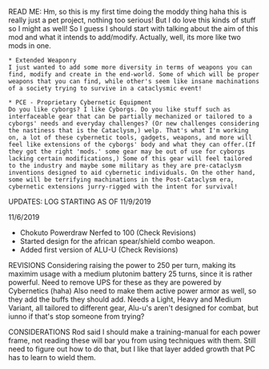 READ ME:
Hm, so this is my first time doing the moddy thing haha this is really just a pet project, nothing too serious! But I do love this kinds of stuff so I might as well! So I guess I should start with talking about the aim of this mod and what it intends to add/modify. Actually, well, its more like two mods in one.

	* Extended Weaponry
	I just wanted to add some more diversity in terms of weapons you can find, modify and create in the end-world. Some of which will be proper weapons that you can find, while other's seem like insane machinations of a society trying to survive in a cataclysmic event!

	* PCE - Proprietary Cybernetic Equipment
	Do you like cyborgs? I like Cyborgs. Do you like stuff such as interfaceable gear that can be partially mechanized or tailored to a cyborgs' needs and everyday challenges? (Or new challenges considering the nastiness that is the Cataclysm,) welp. That's what I'm working on, a lot of these cybernetic tools, gadgets, weapons, and more will feel like extensions of the cyborgs' body and what they can offer.(If they got the right 'mods.' some gear may be out of use for cyborgs lacking certain modifications,) Some of this gear will feel tailored to the industry and maybe some military as they are pre-cataclysm inventions designed to aid cybernetic individuals. On the other hand, some will be terrifying machinations in the Post-Cataclysm era, cybernetic extensions jurry-rigged with the intent for survival!

UPDATES:
LOG STARTING AS OF 11/9/2019

11/6/2019
* Chokuto Powerdraw Nerfed to 100 (Check Revisions)
* Started design for the african spear/shield combo weapon.
* Added first version of ALU-U (Check Revisions)

REVISIONS
Considering raising the power to 250 per turn, making its maximim usage with a medium plutonim battery 25 turns, since it is rather powerful.
Need to remove UPS for these as they are powered by Cybernetics (haha) Also need to make them active power armor as well, so they add the buffs they should add. Needs a Light, Heavy and Medium Variant, all tailored to different gear, Alu-u's aren't designed for combat, but iunno if that's stop someone from trying?

CONSIDERATIONS
Rod said I should make a training-manual for each power frame, not reading these will bar you from using techniques with them. Still need to figure out how to do that, but I like that layer added growth that PC has to learn to wield them. 

